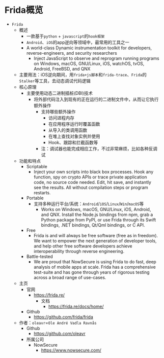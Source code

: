 # Frida概览

* `Frida`
  * 概述
    * 一款基于`python` + `javascript`的`hook框架`
    * `Android`、`iOS`的app逆向等领域中，最常用的工具之一
    * A world-class Dynamic instrumentation toolkit for developers, reverse-engineers, and security researchers
      * Inject JavaScript to observe and reprogram running programs on Windows, macOS, GNU/Linux, iOS, watchOS, tvOS, Android, FreeBSD, and QNX
  * 主要用法：iOS逆向期间，用`frida+js脚本`和`frida-trace`、`Frida`的`Stalker`等工具，去动态调试代码逻辑
  * 核心原理
    * 主要使用动态二进制插桩(DBI)技术
      * 将外部代码注入到现有的正在运行的二进制文件中，从而让它执行额外操作
        * 支持哪些额外操作
          * 访问进程内存
          * 在应用程序运行时覆盖函数
          * 从导入的类调用函数
          * 在堆上查找对象实例并使用
          * Hook、跟踪和拦截函数等
        * 注：调试器也能完成相应工作，不过非常麻烦，比如各种反调试
  * 功能和特点
    * Scriptable
      * Inject your own scripts into black box processes. Hook any function, spy on crypto APIs or trace private application code, no source code needed. Edit, hit save, and instantly see the results. All without compilation steps or program restarts.
    * Portable
      * 支持多种运行平台/系统：`Android`/`iOS`/`Linux`/`Win`/`macOS`等
        * Works on Windows, macOS, GNU/Linux, iOS, Android, and QNX. Install the Node.js bindings from npm, grab a Python package from PyPI, or use Frida through its Swift bindings, .NET bindings, Qt/Qml bindings, or C API.
    * Free
      * Frida is and will always be free software (free as in freedom). We want to empower the next generation of developer tools, and help other free software developers achieve interoperability through reverse engineering.
    * Battle-tested
      * We are proud that NowSecure is using Frida to do fast, deep analysis of mobile apps at scale. Frida has a comprehensive test-suite and has gone through years of rigorous testing across a broad range of use-cases.
  * 主页
    * 官网
      * https://frida.re/
        * 文档
          * https://frida.re/docs/home/
    * Github
      * https://github.com/frida/frida
  * 作者：`oleavr`=`Ole André Vadla Ravnås`
    * Github
      * https://github.com/oleavr
    * 所属公司
      * NowSecure
        * https://www.nowsecure.com/
